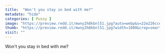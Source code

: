 ```yaml
---
title:  "Won't you stay in bed with me?"
metadate: "hide"
categories: [ Pussy ]
image: "https://preview.redd.it/mwny2h8kbnl51.jpg?auto=webp&s=22e226cce6717cf7f5735f965710d0fc01095d32"
thumb: "https://preview.redd.it/mwny2h8kbnl51.jpg?width=1080&crop=smart&auto=webp&s=8d73f88fc8b7d12ea6e501505eb944514ad2b84f"
visit: ""
---
```

Won't you stay in bed with me?
